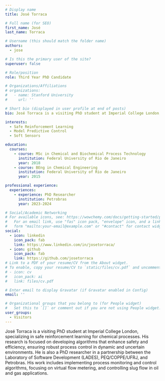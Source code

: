 ```yaml
---
# Display name
title: José Torraca

# Full name (for SEO)
first_name: José
last_name: Torraca

# Username (this should match the folder name)
authors:
  - jose

# Is this the primary user of the site?
superuser: false

# Role/position
role: Third Year PhD Candidate

# Organizations/Affiliations
# organizations:
#   - name: Stanford University
#     url: ''

# Short bio (displayed in user profile at end of posts)
bio: José Torraca is a visiting PhD student at Imperial College London, specializing in safe reinforcement learning for chemical processes. His research is focused on developing algorithms that enhance safety and efficiency, ensuring robust process control in dynamic and uncertain environments. He is also a PhD researcher in a partnership between the Laboratory of Software Development (LADES), PEQ/COPPE/UFRJ, and Petrobras. His work includes implementing process monitoring and control algorithms, focusing on virtual flow metering, and controlling slug flow in oil and gas applications.

interests:
  - Safe Reinforcement Learning
  - Model Predictive Control
  - Soft Sensors

education:
  courses:
    - course: MSc in Chemical and Biochemical Process Technology
      institution: Federal University of Rio de Janeiro
      year: 2018
    - course: BEng in Chemical Engineering
      institution: Federal University of Rio de Janeiro
      year: 2015

professional experience:
  experiences:
    - experience: PhD Researcher
      institution: Petrobras
      year: 2023-2024

# Social/Academic Networking
# For available icons, see: https://wowchemy.com/docs/getting-started/page-builder/#icons
#   For an email link, use "fas" icon pack, "envelope" icon, and a link in the
#   form "mailto:your-email@example.com" or "#contact" for contact widget.
social:
  - icon: linkedin
    icon_pack: fab
    link: https://www.linkedin.com/in/josetorraca/
  - icon: github
    icon_pack: fab
    link: https://github.com/josetorraca
# Link to a PDF of your resume/CV from the About widget.
# To enable, copy your resume/CV to `static/files/cv.pdf` and uncomment the lines below.
# - icon: cv
#   icon_pack: ai
#   link: files/cv.pdf

# Enter email to display Gravatar (if Gravatar enabled in Config)
email: ''

# Organizational groups that you belong to (for People widget)
#   Set this to `[]` or comment out if you are not using People widget.
user_groups:
  - Visitors
---
```


José Torraca is a visiting PhD student at Imperial College London, specializing in safe reinforcement learning for chemical processes. His research is focused on developing algorithms that enhance safety and efficiency, ensuring robust process control in dynamic and uncertain environments. He is also a PhD researcher in a partnership between the Laboratory of Software Development (LADES), PEQ/COPPE/UFRJ, and Petrobras. His work includes implementing process monitoring and control algorithms, focusing on virtual flow metering, and controlling slug flow in oil and gas applications.